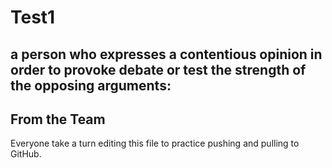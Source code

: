 # Test1
a person who expresses a contentious opinion in order to provoke debate or test the strength of the opposing arguments:
---
## From the Team
Everyone take a turn editing this file to practice pushing and pulling to GitHub.
